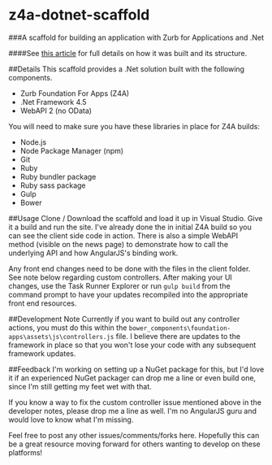 z4a-dotnet-scaffold
===================

###A scaffold for building an application with Zurb for Applications and .Net

####See [this article](https://dillieodigital.wordpress.com/2014/12/11/soup-to-nuts-using-zurb-foundation-for-apps-in-net/) for full details on how it was built and its structure.

##Details
This scaffold provides a .Net solution built with the following components.

* Zurb Foundation For Apps (Z4A)
* .Net Framework 4.5
* WebAPI 2 (no OData)

You will need to make sure you have these libraries in place for Z4A builds:

* Node.js
* Node Package Manager (npm)
* Git
* Ruby
* Ruby bundler package
* Ruby sass package
* Gulp
* Bower

##Usage
Clone / Download the scaffold and load it up in Visual Studio. Give it a build and run the site. I've already done the in initial Z4A build so you can see the client side code in action. There is also a simple WebAPI method (visible on the news page) to demonstrate how to call the underlying API and how AngularJS's binding work.

Any front end changes need to be done with the files in the client folder. See note below regarding custom controllers. After making your UI changes, use the Task Runner Explorer or run `gulp build` from the command prompt to have your updates recompiled into the appropriate front end resources.

##Development Note
Currently if you want to build out any controller actions, you must do this within the `bower_components\foundation-apps\assets\js\controllers.js` file. I believe there are updates to the framework in place so that you won't lose your code with any subsequent framework updates.

##Feedback
I'm working on setting up a NuGet package for this, but I'd love it if an experienced NuGet packager can drop me a line or even build one, since I'm still getting my feet wet with that.

If you know a way to fix the custom controller issue mentioned above in the developer notes, please drop me a line as well. I'm no AngularJS guru and would love to know what I'm missing.

Feel free to post any other issues/comments/forks here. Hopefully this can be a great resource moving forward for others wanting to develop on these platforms!